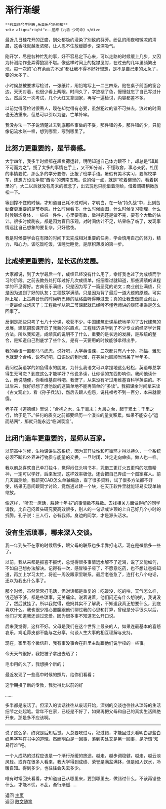 # 渐行渐缓

```{tip} 
**悲莫悲兮生别离,乐莫乐兮新相知**       
<div align="right">——屈原《九歌·少司命》</div>
```

最近几日桂花开的正盛，到处都隐约浸染了别致的芬芳。纷乱的雨夜和微凉的清晨，这香味就越发浓郁，让人忍不住放缓脚步，深深吸气。

刚开学，尽是各种忙乱的事，好不容易定下心来，可以走路的时候缓上几步，又因为补测绘作业弄得狼狈不堪。像这样时间上的捉襟见肘，在过去的几年里频繁出现。每一次的“心有余而力不足”都让我不得不好好想想，是不是自己走的太急了，要的太多了。

小时候总被要求写检讨，一张纸片，用铅笔写上一二三四条，贴在桌子前面的窗台边，天天对着，也很少看上两眼。时间久了，字迹褪了色，慢慢就忘了自己写过什么。然后又一次考试，几个大红叉拿回家，再写一遍检讨，内容都差不多。

以前觉得写检讨很丢人，现在却觉得有必要，虽然犯过的错不可抹去，浪过的时间也无法重来，但总可以引以为鉴，亡羊补牢。

我没办法一下子说清楚过去到底那些事做的不妥，那件错的多，那件错的少，只能像记流水账一样，想到哪里，写到哪里了。
 

## 比努力更重要的，是节奏感。

大学四年，我多半时候都在超负荷运转，明明知道自己体力跟不上，却总是“知其不可而为之”。揽了太多的事情在手上，又不知分派，不懂取舍，事必亲躬。社团的事情要忙，那么多的学分要修，还报了班学手语。暑假有美术实习，要驾校学车，还想方设法争取“西协”的渭南支教。说的俗一点，就是“吃着碗里的，看着锅里的”。大二以后就没有周末的概念了，出去玩也只能借着测绘，借着调研稍微放松一下。

等到撑不住的时候，才知道自己耗不过时间，才明白，在一场“持久战”中，比刻苦勤奋更重要的是节奏感。什么时候看书，什么时候画图，什么时候复习物理，什么时候锻炼身体，一桩桩一件件，心里要有数，做得完还是做不完，要有个大致的估计。很多时候刷夜，都是因为盲目乐观，对时间估计不足，结果临了临了，发现事情远比自己想象的要复杂，只好熬夜。

我是时候要学会在有限的时间下去完成相对重要的任务，学会慎用自己的体力，精力，和心力。该吃饭吃饭，该睡觉睡觉，是厚积薄发的第一步。

 
## 比成绩更重要的，是长远的发展。

大家都说，到了大学最后一年，成绩已经没有什么用了，幸好我也过了为成绩而学习的阶段。之前去教务处打印过好几次成绩单，细细看过就知道，那些满绩的课程学的不见得好。古典音乐满绩，只是因为写了一篇恶竞的论文；商业创业满绩，只是因为遇到了好的队友；工程数学满绩，只是因为背了最后一道大题的原题。可实际上呢，上古典音乐的时候听巴赫的赋格曲听得睡过去；真的让我去做商业创业，一定最终成炮灰了；工程数学从第二节课起就已经听不懂老师讲的矩阵相乘是怎么回事了。

反倒是那些只考了七八十分课，收获不少。中国建筑史课系统地学习了古代建筑的发展，建筑摄影课开启了我新的兴趣点，工程经济课学到了不少专业的经济学计算方法。所以我知道，成绩真的说明不了什么，重要的是长远的发展，是系统的整合，是知道自己到底学了些什么，是有一天要用的时候能够拿得出手。

我的英语一直都马马虎虎，说好吧，大学英语课，三次都只有八十分，托福、雅思也就混个合格，说不好吧，口语说的到也溜，在芬兰也顺顺当当呆了半年多。

我问过英语学的如鱼得水的朋友，为什么我语文可以拿捏地这么轻松，英语却总学得生无可恋？到底这么才能学好？他说多读，让你读的东西影响你。我问他读什么，他说随便，你看维基百科吧。我愣了，从来没有听过用维基百科学英语的。不过后来，我好好想了想他说的这简单地不能再简单的“多读”。我把课余时间拿来读《古文观止》，看《孙子兵法》，然后去跟人抱怨，说托福考不到一百分，本来就很傻。

老子在《道德经》里说：“合抱之木，生于毫末；九层之台，起于累土；千里之行，始于足下。”任何的质变之前都要经历一个漫长的量变积累。如果不能安心“退而结网”，那就只能永远“临渊羡渔”。

## 比闭门造车更重要的，是师从百家。

以前高中时候，生物课讲生态系统，因为其开放性和可循环才得以持久，一个系统必须不断和外界进行物质与能量的交换，一旦封闭，注定走向瘫痪。做人也一样。

我以前总喜欢自己单打独斗，觉得闷住头啃书本，凭借三更灯火五更鸡的吃苦精神，一定可以学好，后来发现，这样效率极低，还会把自己弄成一个孤家寡人。前几天画测绘，我研究CAD怎么单轴缩放，查了很多资料，试了很多方法都不好使，结果无意间跟同学讨论，竟然通过建一个块，在天正软件里就能轻易实现单轴缩放。

像这样，“听君一席话，胜读十年书”的事情数不胜数。去找相关方面做得好的同学请教，比自己闷着头研究要高效很多，别人的一句话或许顶的上自己好几个小时的折腾。孔子说：三人行，必有我师。身边的同学，才是源头活水。

 
## 没有生活琐事，哪来深入交谈。

我一年到头不在家的时候居多，跟父母的联系也多半靠打电话，现在是微信多一些了。

以前，我从来都是报喜不报忧，总觉得很多事情远水解不了近渴，说了又能如何，不如自己想办法解决。记得有一次，感冒嗓子哑了，不愿意吃药，也不想让爸妈知道，再加上学习太忙，将近一周没跟家里联系。最后老爸急了，连打七八个电话，还以为我出什么事了。

那个时候，虽然常常打电话，但对话都是重复的：吃饭没，吃的啥，天气怎么样，钱还够不够，都是些琐事，无关痛痒。说着说着，他们问还有什么想说的，我说没了，然后就挂了。所以我觉得，爸妈其实不了解我，不知道我真正想要什么，到底喜欢什么。我也很少推心置腹跟他们聊过我的心思和打算，曾经是分手很久以后，他们才知道我还谈过恋爱。因为很多事不知道怎么开口说。

后来我觉得，这样不好。父母是我们在这个世界上最亲的人，如果连最基本的喜怒哀乐，鸡毛蒜皮都不能与之分享，何谈人生大事的相互理解与支持。

现在，家里有个微信群，我有事没事会在群里主动跟他们说学校的一些事。

今天天气很好，我把被子拿出去晒了；

毛巾用的久了，我想换个新的；

最近发现了一些高中时候的照片，给你们看看；

这学期换了新的专教，我觉得比以前的好

……


多半都是废话了。但深入的谈话往往从废话开始，深刻的交谈也往往从琐碎的生活细节之处起笔。常年不在家，已经是不好了，如果再把父母和自己的真实生活隔绝开来，那是多不应该啊。

 
***
 

说了这么多，终究是后知后觉。人总要吃过亏，犯过错，才能回过头看明白那些白纸黑字写在书中的道理。然而明白是一回事，落到实处又是另一回事，是所谓“知易行难”吧。

一个人成熟的过程应该是一个渐行渐缓的旅途。越走，越步调稳健，越走，越云淡风轻。或许在很多人看来，我大学得到成绩、荣誉是满盆满钵，但是如人饮水，冷暖自知。得到多少，也往往会失去多少。

唯有时常回头看看，才知道自己从哪里来，要到哪里去，做错过什么，不该再错些什么，才能不慌，不乱，渐行渐缓……



返回 [主页](../../../intro.md)   
返回 [散文随笔](../../../posts/essaycollection.md)